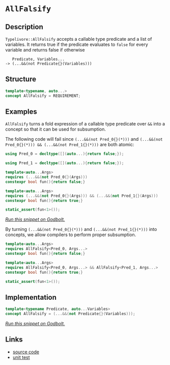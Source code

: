 <!-- Copyright 2024 Feng Mofan
SPDX-License-Identifier: Apache-2.0 -->

# `AllFalsify`

## Description

`Typelivore::AllFalsify` accepts a callable type predicate and a list of variables.
It returns true if the predicate evaluates to `false` for every variable and returns false if otherwise

<pre><code>   Predicate, Variables...
-> (...&&(not Predicate{}(Variables)))</code></pre>

## Structure

```C++
template<typename, auto...>
concept AllFalsify = REQUIREMENT;
```

## Examples

`AllFalsify` turns a fold expression of a callable type predicate over `&&` into a concept so that it can be used for subsumption.

The following code will fail since `(...&&(not Pred_0{}(*)))` and `(...&&(not Pred_0{}(*))) && (...&&(not Pred_1{}(*)))` are both atomic:

```C++
using Pred_0 = decltype([](auto...){return false;});

using Pred_1 = decltype([](auto...){return false;});

template<auto...Args>
requires (...&&(not Pred_0{}(Args)))
constexpr bool fun(){return false;}

template<auto...Args>
requires (...&&(not Pred_0{}(Args))) && (...&&(not Pred_1{}(Args)))
constexpr bool fun(){return true;}

static_assert(fun<1>());
```

[*Run this snippet on Godbolt.*](https://godbolt.org/#z:OYLghAFBqd5QCxAYwPYBMCmBRdBLAF1QCcAaPECAMzwBtMA7AQwFtMQByARg9KtQYEAysib0QXACx8BBAKoBnTAAUAHpwAMvAFYTStJg1DIApACYAQuYukl9ZATwDKjdAGFUtAK4sGIMwCspK4AMngMmAByPgBGmMQSAMykAA6oCoRODB7evv5BaRmOAmER0SxxCVzJdpgOWUIETMQEOT5%2BgbaY9sUMjc0EpVGx8Um2TS1teZ0KE4PhwxWj1QCUtqhexMjsHF4ZRgDUysSY6AD6GgcmiQAiB1jItAQAnimYECYBVgE3EExeRAAdMCViYAOwWE4ETYMA5UMRKa5WME3UGJKwaACCJixe3CwCOJ3OXCut3udSer3en2%2Bv3%2BQJB4MhmGhxFh8NoiPR4NRSJx2KxBEwLBSBiF1zc9NQwMBmOIwAU12w/JOAEcvHgTgoDhAZeYAGwGiAMVAEQmnC5MnkQOUKlb2/loBizTCqFLEA4xVCeOFeBgQUEQqEwuEIzB8lH8/lCkVi8OJSUA6XA22KxLKrFqjVanV6syG/PG03m84aK0om3yhT2lZXfMG3PAg1Gk1m44Wrjl36pmuOgQut0er0%2Bqh%2BgNM4Nsg4EYheePIm5RrGzJiOZBnJgKJQtah%2BiWd9MBtEWDhrWicAK8PwcLSkVCcNzWawHBQbLaYOuJHikAiaU9rABrEAAn1QEAA59SkAIwX1SQAE5EhgsxknPDhJF4FgJA0DRSGvW97w4XgFBAHDfxvU9SDgWAYEQEANgIFIAXISg0BFOh4kiVgdlUCCAFpYIOYBkGQA4pEBMxeFOQgSDwdA9H4QQRDEdgpBkQRFBUdRyNIXQuFIAB3YgmBSTgeDPC8rz/O9OAAeQBRizVQKgDh4/V%2BMkQThNEyRxJ1Dw2PoD1zC/FZeDIrQ1ggJBWJSdiyAoCAYrikBgCkMw%2BDoIViGIiAYismJwmaZ5TN4ArmGIZ4bJibQ6jI79WLYQQbIYWhiu0rAYi8YBJVoTkStILAWEMYBxHazVarwAA3TBiO0106gBHZv3CIVUNvWg8BiIyKo8LArJnPBMO4XhpuIL0lBuYVho2ow/zWKgDAVAA1PBMH0my3mvb8FOEURxFUn6NLUKzdP0YaUCfSx9E24jIDWVAUl6WbeNmdBrhuUxLGsMx8NO4hZJm%2BA1lqepnAgVwpj8PTQgWcpKj0QpMgESmGfSJmGCGOnli6HoGjmFm9JJ3p%2BhaTmRiqcYBgFyXRdp8WJGJt9tgV/QLNwqyCJcviBKEkSxLMHVcGkoLkK4UKfzutYEEwJgsASANSCAyREkBBCwUkDRJDMSR9WwkC4NVtCMJAL9AUg/UwLgsCuH1AJJC4AIEP1dXtIIoiSIt8jIpoqK6PspiEqSwLOLYThmhYSawV4pgDkeYbRLgwEuEBW8pKIfG5L0n6lP%2B6RAaUYHtN0dLDOMkrzI4S8U/w2z88c5zy8r6va4MQ4uEb5vLggfzYsCz8zHN8KKNzov4mYxLUAC0ZF6ruujHXrgcJoJ54hyvLtLKor%2Bs/iqqpqhx%2BoNUYAQZqrUrIdS6j1Pqx0BpXSMKNW8%2BATj1GmrNVuqgFpCn6itboVkNpbSKrtHYt4DpHW/Kdc6mBLpDXgfiO6fBHoKBem9D6jB%2Brdz%2BipPusggZaVvMPMGt1MZWChvg2GDsEZI04CjAgaNbjCOxrjeIHdCZwx5hNMmFNPDtD0DTMo8s9KM16NLIxWQxZLAlkLPmUttF5EFt0DRfQ5jmPpoLfmtiqYy3mPoixKtXybGVmbQOU88K8E1jfZed8CTrybi3Q2%2BB26fjNmFS2pBra21GA7VC6FSCYUSI3T2YJE5gjBIkL2Pt47TzCZwdOpF6FUVovRBy59T7EBLjscuAkWAKEmiJSaMS4yzEkgkmSnc1K/WUhIbh6kB58J0CHAyRkTLHQniEjWs8GIAgOE5A4nSPLdN6QcfpjdBlmm3pfXe8RPyJEPvU6KFy4otIeYFEAvSUgpDOMcs4pyNzEBYLBDKL9sqUHfreH%2BbVvzgr/rVQBl9GogJam1RBmBOrdTENA78g1rrEN4EgiaqCrLzWQItbBghcHaXwdtZ4RD9r4zISdeIlDqHXToVnBhTBnqvXep9dhsge5cPGbwkGCzV7GEhjYMRRM7yIyyLNAA9KjCGWNLA4zCXjAm4jiYONJn4cmDB3AeN0fqlx3NTHM0NYYtmvQTWWO1cLdxuRPFWIECLbxixXFeOliuWWPjXGKwCSpVZllU6cF2X8rpPS%2BkDNXDNM5RtEnBWSZnCKVsbZ20oBPHJmEzCN0SIkAIARPaPw0HmmCYEqnWUIrYDOR97SOxAM7JuiQwJx2QoW/UyEYKB0SMGmeVba0TwkhWtOyb/ykFOhkZwkggA)

By turning `(...&&(not Pred_0{}(*)))` and `(...&&(not Pred_1{}(*)))` into concepts, we allow compilers to perform proper subsumption.

```C++
template<auto...Args>
requires AllFalsify<Pred_0, Args...>
constexpr bool fun(){return false;}

template<auto...Args>
requires AllFalsify<Pred_0, Args...> && AllFalsify<Pred_1, Args...>
constexpr bool fun(){return true;}

static_assert(fun<1>());
```

## Implementation

```C++
template<typename Predicate, auto...Variables>
concept AllFalsify = (...&&(not Predicate{}(Variables)));
```

[*Run this snippet on Godbolt.*](https://godbolt.org/#z:OYLghAFBqd5QCxAYwPYBMCmBRdBLAF1QCcAaPECAMzwBtMA7AQwFtMQByARg9KtQYEAysib0QXACx8BBAKoBnTAAUAHpwAMvAFYTStJg1DIApACYAQuYukl9ZATwDKjdAGFUtAK4sGIAKwAHKSuADJ4DJgAcj4ARpjEIGakAA6oCoRODB7evgHBaRmOAuGRMSzxicl2mA5ZQgRMxAQ5Pn5Btpj2xQwNTQSl0XEJSbaNza15HQrjAxFDFSNmAJS2qF7EyOwcBJgsKQa7JgDMbgQAnimMrJgA1MrEmPiiu6S3TF5EAHQ/AGpNeCYsXoChO2BMGgAgmgGFsUgRbpDaLQAGJiDJUc63E4AEVuEB%2BX3MADYSRAGKgEQ8nngXpgTAB2KwMnEQf7EQHAzAKZa8k5WKEQyEAegAVOKJZKpcKhWKJbcACrcggKW6SmVQuVS7XijWQoVeDJGe6PdAAfQ02OOeKwyFoFyuEBM/is/lZH2%2BP2WjIsjwIGwYtyo6Ppx2ZOO9YaFBqNwBNTzNXCtNtq9sumCdLud7s%2BqEJ3qZfoDQZD/MZEbLgqhu32h1Dbg9eZ%2BkOIwFBx3BUMeAEcvHhHqqkaj0XhMSc3NTzRo3i224SwUKYTNMKoUsRbrFUJ4g14GBAC77MP7iIHg7QlGWWdHq3sDkwjqdG4TZ%2B3Oy3ML3%2B9zEci0efR%2Bc46ThaM6tgo84dtiZiktBP7Dv%2BY6nMBXCgXOPwLlCS67Ku66btuVC7vuPpFietwEMQXihuG16QjM960maTAKEozTULu45cGC%2B6RhYHCrLQnD%2BLwfgcFopCoJwbjWNYtwKOsmx3OYxw8KQBCaHxqwANYBJIXwaJIXAMscGj%2BBo0HEmYgTBAJHCSLwLASBo04iWJEkcLwCggNOamiXxpBwLAMCICA6wECknzkJQaD7HQCRRDcnCqIExIALTEpItzAMgyC3FIXxmLwNJEBy6B6PwggiGI7BSDIgiKCo6i%2BaQugoQA7sQTApJwPD8YJwnqeJnAAPKfOFCKoFQtxJal6WZdluW6WY%2BIeDF9DrkpXDLLwPlaKsEBINFKSxWQFAQIdx0gMAUjJDQ9oJJ5ECxANsQRE05zdbwL3MMQ5xDbE2i1D5KnRWwghDQwtDvU1WCxF4wANsinncLwWAsIYwDiNDX51AAbtyA0rrUnzbCpES7DZYm0HgsQdT9HhYAN5F4A5yOkHjxCbkoOJ7OjVNGOpqxUAYba/HgmCtUNVwiSp5XCKI4g1bL9VqANLX6OjKDSZY%2BjU55kCrKg8JZEjKUzOguKmJY1hmK57Mlfj%2BudN0WQuAw7ieG0ehhPM5SVHohSZAIkx%2BChAc9IMvsjChNR1AIfQTB7eTR10gP1LMEfDIk0ezMHeh0c0GeLFnqxyRsWwSL1HBCaQLm8G5U3JWlGVZTleVLRAuCECQUHKVtqkC6sCCYEwWCJPupDaZIxxfAAnMcDKSPpZiSMSTn%2BMSM/6JwdmkA5ylfMSXDEoEM%2BBEf/gGf4c/EjXA1uR5Xn975e1BftIWjRFp3nWt8VsJwTQsBxgyFKTBbh2nRrlGeXwuB6UKvgYqeBSooVlpVBW0glZKBVk1XQyR2qdQ%2BpXautdBocBGmFT4twJrvGIIA4BoDwHGi4FAmBloIArSOmtHuKxtoC38gdVAq0EiRTOgIjhIwAFAJSgwq6M8uDTlursYgD0npNS%2Bm9D6pA1E/T%2BgDBwGiQaMAIODSGA0YZwwRueDRqNebbDEvgR4uN8ZNUJsgYmGiyZdAGlTGmb16a2O2hyFmKl2ac0wNzNGRg%2BagGfnwYWChRbi0lowDRKD5bVXQbIZWjUxI4PVvzS2VhtbeL1uPQ2PQTZmwtlrCwNs6520QQ7ceMceiu3drkEOIQ3aFz9qHdIgdsiJw6WHLI3So5O1TnHHOgy84p1jr0dOPtM55yme05Z/RRnFzWGXaqhD%2BpNXrhIuhYCDCMOYXpfEndio902jw5%2Bg9h6j0oJXHee8oH6QZFfBkRlJDL3SihYh99bCPx2n5AKwVQpjWEd/OKCUOAANmiwBQOMco4yYV8OsMw4FdxKmVWQqD0m1XkJg7JOgQDHFIHgrqyNdm332cND%2B41Jrwoyoi5FtxUVQIxQiNhojjo92OH3EFe1%2BGCJOlFXla0QDIpSCkM0HKzRcsYjQ9KfA6CKOUc9V6P0NFaN%2Bv9QG%2BiBGgyMRDKGdjMCw3hmISxrNrGRP8aQexqc8ZIzEi4txrMPEU14N42m5w/GM0CRokJ6Qwk80iREaJu1YlMBFmLCWUsUl4rSRIDJdViWqzJXk4w1SdaxBKQbI2AgkbCjNprK2lhaniXqVgAt4y5mtNzihb2ZQlm9KKFkJtqQ%2Bnh0WUXGZztJn9C7c0tO6y%2B09LGMO6Z2dx2tv7ZtLZCkK5byrns1ynBqEsARUilFaKuUXPgd3DagqB6kCHiPEY48bIvKSFA44xx/CmQMk5B9DJj60o3e5IF3kz2T38LPII0EZ6SBnkZeeXByU2WOOuuunBbm7UrgVT9cHv1CtWOzDIzhJBAA%3D%3D%3D)

## Links

- [source code](../../../../conceptrodon/typelivore/concepts/all_falsify.hpp)
- [unit test](../../../../tests/unit/concepts/typelivore/all_falsify.test.hpp)
